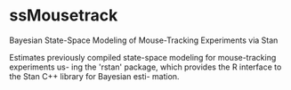 # ssMousetrack
Bayesian State-Space Modeling of Mouse-Tracking Experiments via Stan

Estimates previously compiled state-space modeling for mouse-tracking experiments us-
ing the 'rstan' package, which provides the R interface to the Stan C++ library for Bayesian esti-
mation.


